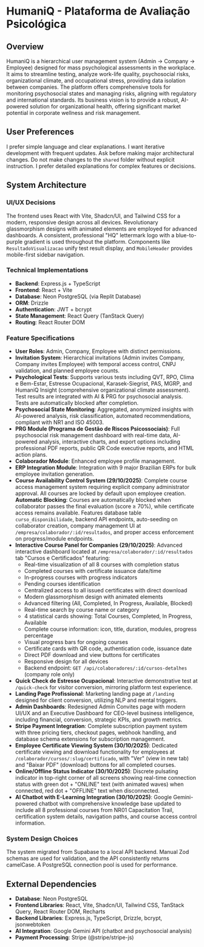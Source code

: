 # HumaniQ - Plataforma de Avaliação Psicológica

## Overview
HumaniQ is a hierarchical user management system (Admin → Company → Employee) designed for mass psychological assessments in the workplace. It aims to streamline testing, analyze work-life quality, psychosocial risks, organizational climate, and occupational stress, providing data isolation between companies. The platform offers comprehensive tools for monitoring psychosocial states and managing risks, aligning with regulatory and international standards. Its business vision is to provide a robust, AI-powered solution for organizational health, offering significant market potential in corporate wellness and risk management.

## User Preferences
I prefer simple language and clear explanations. I want iterative development with frequent updates. Ask before making major architectural changes. Do not make changes to the `shared` folder without explicit instruction. I prefer detailed explanations for complex features or decisions.

## System Architecture

### UI/UX Decisions
The frontend uses React with Vite, Shadcn/UI, and Tailwind CSS for a modern, responsive design across all devices. Revolutionary glassmorphism designs with animated elements are employed for advanced dashboards. A consistent, professional "HQ" lettermark logo with a blue-to-purple gradient is used throughout the platform. Components like `ResultadoVisualizacao` unify test result display, and `MobileHeader` provides mobile-first sidebar navigation.

### Technical Implementations
- **Backend**: Express.js + TypeScript
- **Frontend**: React + Vite
- **Database**: Neon PostgreSQL (via Replit Database)
- **ORM**: Drizzle
- **Authentication**: JWT + bcrypt
- **State Management**: React Query (TanStack Query)
- **Routing**: React Router DOM

### Feature Specifications
- **User Roles**: Admin, Company, Employee with distinct permissions.
- **Invitation System**: Hierarchical invitations (Admin invites Company, Company invites Employee) with temporal access control, CNPJ validation, and planned employee counts.
- **Psychological Tests**: Supports various tests including QVT, RPO, Clima e Bem-Estar, Estresse Ocupacional, Karasek-Siegrist, PAS, MGRP, and HumaniQ Insight (comprehensive organizational climate assessment). Test results are integrated with AI & PRG for psychosocial analysis. Tests are automatically blocked after completion.
- **Psychosocial State Monitoring**: Aggregated, anonymized insights with AI-powered analysis, risk classification, automated recommendations, compliant with NR1 and ISO 45003.
- **PRG Module (Programa de Gestão de Riscos Psicossociais)**: Full psychosocial risk management dashboard with real-time data, AI-powered analysis, interactive charts, and export options including professional PDF reports, public QR Code executive reports, and HTML action plans.
- **Colaborador Module**: Enhanced employee profile management.
- **ERP Integration Module**: Integration with 9 major Brazilian ERPs for bulk employee invitation generation.
- **Course Availability Control System (29/10/2025)**: Complete course access management system requiring explicit company administrator approval. All courses are locked by default upon employee creation. **Automatic Blocking**: Courses are automatically blocked when collaborator passes the final evaluation (score ≥ 70%), while certificate access remains available. Features database table `curso_disponibilidade`, backend API endpoints, auto-seeding on collaborator creation, company management UI at `/empresa/colaborador/:id/resultados`, and proper access enforcement on progress/module endpoints.
- **Interactive Course Panel for Companies (29/10/2025)**: Advanced interactive dashboard located at `/empresa/colaborador/:id/resultados` tab "Cursos e Certificados" featuring:
  - Real-time visualization of all 8 courses with completion status
  - Completed courses with certificate issuance date/time
  - In-progress courses with progress indicators
  - Pending courses identification
  - Centralized access to all issued certificates with direct download
  - Modern glassmorphism design with animated elements
  - Advanced filtering (All, Completed, In Progress, Available, Blocked)
  - Real-time search by course name or category
  - 4 statistical cards showing: Total Courses, Completed, In Progress, Available
  - Complete course information: icon, title, duration, modules, progress percentage
  - Visual progress bars for ongoing courses
  - Certificate cards with QR code, authentication code, issuance date
  - Direct PDF download and view buttons for certificates
  - Responsive design for all devices
  - Backend endpoint: `GET /api/colaboradores/:id/cursos-detalhes` (company role only)
- **Quick Check de Estresse Ocupacional**: Interactive demonstrative test at `/quick-check` for visitor conversion, mirroring platform test experience.
- **Landing Page Profissional**: Marketing landing page at `/landing` designed for client conversion, utilizing NLP and mental triggers.
- **Admin Dashboards**: Redesigned Admin Convites page with modern UI/UX and an Executive Dashboard for CEO-level business intelligence, including financial, conversion, strategic KPIs, and growth metrics.
- **Stripe Payment Integration**: Complete subscription payment system with three pricing tiers, checkout pages, webhook handling, and database schema extensions for subscription management.
- **Employee Certificate Viewing System (30/10/2025)**: Dedicated certificate viewing and download functionality for employees at `/colaborador/cursos/:slug/certificado`, with "Ver" (view in new tab) and "Baixar PDF" (download) buttons for all completed courses.
- **Online/Offline Status Indicator (30/10/2025)**: Discrete pulsating indicator in top-right corner of all screens showing real-time connection status with green dot + "ONLINE" text (with animated waves) when connected, red dot + "OFFLINE" text when disconnected.
- **AI Chatbot with E-Learning Integration (30/10/2025)**: Google Gemini-powered chatbot with comprehensive knowledge base updated to include all 8 professional courses from NR01 Capacitation Trail, certification system details, navigation paths, and course access control information.

### System Design Choices
The system migrated from Supabase to a local API backend. Manual Zod schemas are used for validation, and the API consistently returns camelCase. A PostgreSQL connection pool is used for performance.

## External Dependencies
- **Database**: Neon PostgreSQL
- **Frontend Libraries**: React, Vite, Shadcn/UI, Tailwind CSS, TanStack Query, React Router DOM, Recharts
- **Backend Libraries**: Express.js, TypeScript, Drizzle, bcrypt, jsonwebtoken
- **AI Integration**: Google Gemini API (chatbot and psychosocial analysis)
- **Payment Processing**: Stripe (@stripe/stripe-js)